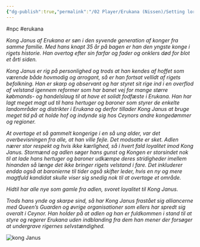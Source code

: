 ```yaml
---
{"dg-publish":true,"permalink":"/02 Player/Erukana (Nissen)/Setting lore/Kong Janus af Erukana/"}
---
```


#npc #erukana 

*Kong Janus af Erukana er søn i den syvende generation af konger fra samme familie. Med hans knapt 35 år på bagen er han den yngste konge i rigets historie. Han overtog efter sin farfar og fader og onklers død for blot et årti siden.*
 
*Kong Janus er rig på personlighed og trods at han kendes af hoffet som værende både hovmodig og arrogant, så er han fortsat vellidt af rigets befolkning. Han er skarp og observant og har styret sit rige ind i en overflod af velstand igennem reformer som har banet vej for mange større købmands- og handelslaug til at have et solidt fodfæste i Erukana. Han har lagt meget magt ud til hans hertuger og baroner som styrer de enkelte landområder og distrikter i Erukana og derfor tillader Kong Janus at bruge meget tid på at holde hof og indynde sig hos Ceynors andre kongedømmer og regioner.*

*At overtage et så gammelt kongerige i en så ung alder, var det overbevisningen fra alle, at han ville fejle. Det modsatte er sket. Adlen nærer stor respekt og hvis ikke kærlighed, så i hvert fald loyalitet imod Kong Janus. Stormænd og adlen søger hans gunst og Kongen er storsindet nok til at lade hans hertuger og baroner udkæmpe deres stridigheder imellem hinanden så længe det ikke bringer rigets velstand i fare. Det inkluderer endda også at baronierne til tider også skifter leder, hvis en ny og mere magtfuld kandidat skulle viser sig snedig nok til at overtage et område.*

*Hidtil har alle nye som gamle fra adlen, svoret loyalitet til Kong Janus.*

*Trods hans ynde og skarpe sind, så har Kong Janus frastået sig alliancerne med Queen’s Guarden og øvrige organisationer som ellers har spredt sig overalt i Ceynor. Han holder på at adlen og han er fuldkommen i stand til at styre og regerer Erukana uden indblanding fra dem han mener der forsøger at undergrave rigernes selvstændighed.*

![kong Janus](https://cdn.discordapp.com/attachments/1120623299068690524/1120623654271721513/Kong_Janus_af_Erukana.jpg)

